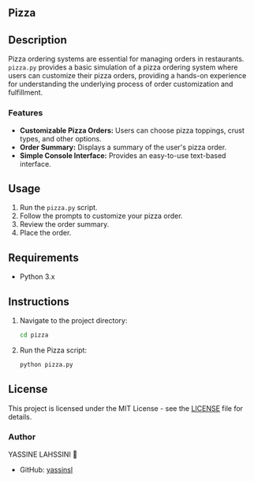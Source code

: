 ## Pizza

## Description

Pizza ordering systems are essential for managing orders in restaurants. `pizza.py` provides a basic simulation of a pizza ordering system where users can customize their pizza orders, providing a hands-on experience for understanding the underlying process of order customization and fulfillment.
### Features

- **Customizable Pizza Orders:** Users can choose pizza toppings, crust types, and other options.
- **Order Summary:** Displays a summary of the user's pizza order.
- **Simple Console Interface:** Provides an easy-to-use text-based interface.

## Usage

1. Run the `pizza.py` script.
2. Follow the prompts to customize your pizza order.
3. Review the order summary.
4. Place the order.

## Requirements

- Python 3.x

## Instructions

1. Navigate to the project directory:

    ```bash
    cd pizza
    ```

2. Run the Pizza script:

    ```bash
    python pizza.py
    ```

## License

This project is licensed under the MIT License - see the [LICENSE](LICENSE) file for details.

### Author

YASSINE LAHSSINI 👻
- GitHub: [yassinsl](https://github.com/yassinsl)